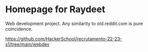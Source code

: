 # Homepage for Raydeet

Web development project. Any similarity to old.reddit.com is pure coincidence.

https://github.com/HackerSchool/recrutamento-22-23-s1/tree/main/webdev